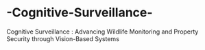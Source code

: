 # -Cognitive-Surveillance-
 Cognitive Surveillance : Advancing Wildlife Monitoring and Property Security through Vision-Based Systems
